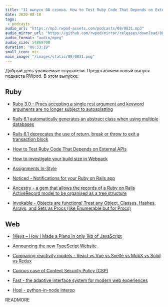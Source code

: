 ```yaml
---
title: "31 выпуск 08 сезона. How to Test Ruby Code That Depends on External APIs, 1Keys, Noticed, Ancestry, Fast, Hopi и прочее"
date: 2020-08-10
tags:
 - podcasts
audio_url: "https://mp3.rwpod-assets.com/podcasts/08/0831.mp3"
audio_mirror_url: "https://github.com/rwpod/mirror/releases/download/08.31/0831.mp3"
audio_format: "audio/mpeg"
audio_size: 54869708
duration: "00:53:19"
small_icon: mic
main_image: "/images/static/08/0831.png"
---
```


Добрый день уважаемые слушатели. Представляем новый выпуск подкаста RWpod. В этом выпуске:

## Ruby

 - [Ruby 3.0 - Procs accepting a single rest argument and keyword arguments are no longer subject to autosplatting](https://blog.saeloun.com/2020/08/03/ruby-3.0-change_of_behaviour-for-procs-auto-splatting)
 - [Rails 6.1 automatically generates an abstract class when using multiple databases](https://blog.bigbinary.com/2020/08/04/rails-6-1-automatically-generates-abstract-class-when-using-multiple-databases.html)
 - [Rails 6.1 deprecates the use of return, break or throw to exit a transaction block](https://blog.bigbinary.com/2020/08/04/rails-6-1-deprecates-the-use-of-return-break-or-throw-to-exit-a-transaction-block.html)
 - [How to Test Ruby Code That Depends on External APIs](https://www.honeybadger.io/blog/ruby-external-api-test/)
 - [How to investigate your build size in Webpack](https://blog.saeloun.com/2020/08/04/how-to-investigate-your-build-size-in-webpack)


 - [Assignments In-Style](https://idiosyncratic-ruby.com/68-assignments-in-style.html)
 - [Noticed - Notifications for your Ruby on Rails app](https://github.com/excid3/noticed)
 - [Ancestry - a gem that allows the records of a Ruby on Rails ActiveRecord model to be organised as a tree structure](https://github.com/stefankroes/ancestry)
 - [Invokable - Objects are functions! Treat any Object, Classes, Hashes, Arrays, and Sets as Procs (like Enumerable but for Procs)](https://github.com/delonnewman/invokable)

## Web

 - [1Keys – How I Made a Piano in only 1kb of JavaScript](https://frankforce.com/?p=7617#pianostory)
 - [Announcing the new TypeScript Website](https://devblogs.microsoft.com/typescript/announcing-the-new-typescript-website/)
 - [Comparing reactivity models - React vs Vue vs Svelte vs MobX vs Solid vs Redux](https://dev.to/lloyds-digital/comparing-reactivity-models-react-vs-vue-vs-svelte-vs-mobx-vs-solid-29m8)


 - [Curious case of Content Security Policy (CSP)](https://www.vinaybhinde.in/2020/08/a-curious-case-of-content-security-policy-csp/)
 - [Fast - the adaptive interface system for modern web experiences](https://www.fast.design/)
 - [Hopi - python-in-node interop](https://github.com/itajaja/hopi)

READMORE
